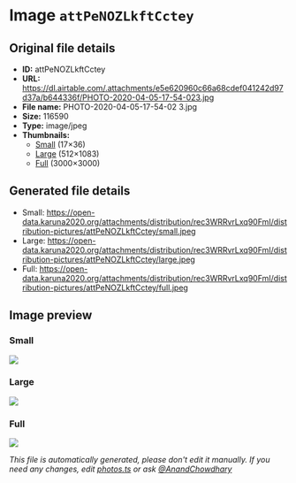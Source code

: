 # Image `attPeNOZLkftCctey`

## Original file details

- **ID:** attPeNOZLkftCctey
- **URL:** https://dl.airtable.com/.attachments/e5e620960c66a68cdef041242d97d37a/b644336f/PHOTO-2020-04-05-17-54-023.jpg
- **File name:** PHOTO-2020-04-05-17-54-02 3.jpg
- **Size:** 116590
- **Type:** image/jpeg
- **Thumbnails:**
  - [Small](https://dl.airtable.com/.attachmentThumbnails/af58b7258d229252344381837b883c8a/f756caf5) (17×36)
  - [Large](https://dl.airtable.com/.attachmentThumbnails/effb95d5c829174faf3e5524fb0093ff/29ad1d36) (512×1083)
  - [Full](https://dl.airtable.com/.attachmentThumbnails/fb0541e88eeec8655cca035bb99b8eff/94c086a8) (3000×3000)

## Generated file details

- Small: https://open-data.karuna2020.org/attachments/distribution/rec3WRRvrLxq90FmI/distribution-pictures/attPeNOZLkftCctey/small.jpeg
- Large: https://open-data.karuna2020.org/attachments/distribution/rec3WRRvrLxq90FmI/distribution-pictures/attPeNOZLkftCctey/large.jpeg
- Full: https://open-data.karuna2020.org/attachments/distribution/rec3WRRvrLxq90FmI/distribution-pictures/attPeNOZLkftCctey/full.jpeg

## Image preview

### Small

![](https://open-data.karuna2020.org/attachments/distribution/rec3WRRvrLxq90FmI/distribution-pictures/attPeNOZLkftCctey/small.jpeg)

### Large

![](https://open-data.karuna2020.org/attachments/distribution/rec3WRRvrLxq90FmI/distribution-pictures/attPeNOZLkftCctey/large.jpeg)

### Full

![](https://open-data.karuna2020.org/attachments/distribution/rec3WRRvrLxq90FmI/distribution-pictures/attPeNOZLkftCctey/full.jpeg)

_This file is automatically generated, please don't edit it manually. If you need any changes, edit [photos.ts](/photos.ts) or ask [@AnandChowdhary](https://github.com/AnandChowdhary)_
